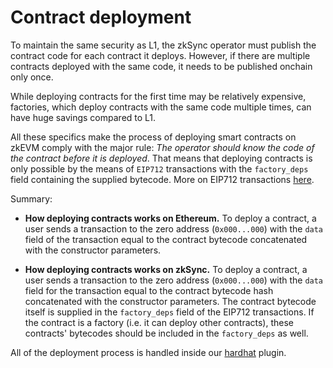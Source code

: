 # Contract deployment

To maintain the same security as L1, the zkSync operator must publish the contract code for each contract it deploys. However, if there are multiple contracts deployed with the same code, it needs to be published onchain only once.

While deploying contracts for the first time may be relatively expensive, factories, which deploy contracts with the same code multiple times, can have huge savings compared to L1.

All these specifics make the process of deploying smart contracts on zkEVM comply with the major rule: _The operator should know the code of the contract before it is deployed_. That means that deploying contracts is only possible by the means of `EIP712` transactions with the `factory_deps` field containing the supplied bytecode. More on EIP712 transactions [here](../../api/api.md#eip712).

Summary:

- **How deploying contracts works on Ethereum.**
  To deploy a contract, a user sends a transaction to the zero address (`0x000...000`) with the `data` field of the transaction equal to the contract bytecode concatenated with the constructor parameters.

- **How deploying contracts works on zkSync.**
  To deploy a contract, a user sends a transaction to the zero address (`0x000...000`) with the `data` field for the transaction equal to the contract bytecode hash concatenated with the constructor parameters. The contract bytecode itself is supplied in the `factory_deps` field of the EIP712 transactions. If the contract is a factory (i.e. it can deploy other contracts), these contracts' bytecodes should be included in the `factory_deps` as well.

All of the deployment process is handled inside our [hardhat](../../api/hardhat) plugin.
